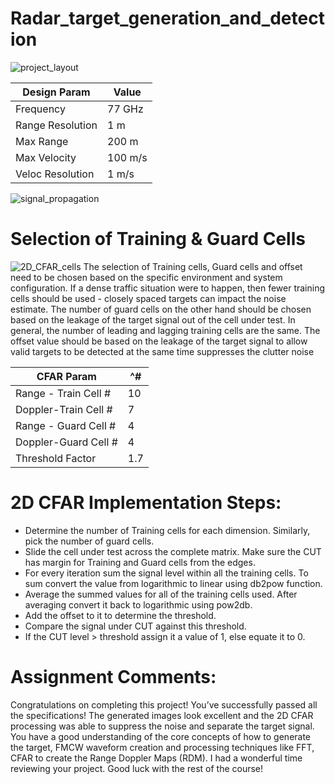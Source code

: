 # Radar_target_generation_and_detection


![project_layout](https://github.com/user-attachments/assets/445649ed-cfc7-4bc5-ae96-183afb54ac25)


| Design Param    | Value  |
| -------------   | -------|
| Frequency       | 77 GHz |
| Range Resolution| 1 m    |
| Max Range       | 200 m  |
| Max Velocity    | 100 m/s|
| Veloc Resolution| 1 m/s  |


![signal_propagation](https://github.com/user-attachments/assets/47a4618b-ccae-4899-bb0a-34600ab1d4c4)



# Selection of Training & Guard Cells
![2D_CFAR_cells](https://github.com/user-attachments/assets/393e0fb5-c427-40ab-98b1-e2042fbda774)
The selection of Training cells, Guard cells and offset need to be chosen based on the specific environment and system configuration. If a dense traffic situation were to happen, then fewer training cells should be used - closely spaced targets can impact the noise estimate. The number of guard cells on the other hand should be chosen based on the leakage of the target signal out of the cell under test. In general, the number of leading and lagging training cells are the same. The offset value should be based on the leakage of the target signal to allow valid targets to be detected at the same time suppresses the clutter noise


| CFAR Param          | ^#   |
| -----------------   | -----|
| Range - Train Cell #|   10 |
| Doppler-Train Cell #|    7 |
| Range - Guard Cell #|    4 |
| Doppler-Guard Cell #|    4 |
| Threshold Factor    |   1.7|

# 2D CFAR Implementation Steps:
* Determine the number of Training cells for each dimension. Similarly, pick the number of guard cells.
* Slide the cell under test across the complete matrix. Make sure the CUT has margin for Training and Guard cells from the edges.
* For every iteration sum the signal level within all the training cells. To sum convert the value from logarithmic to linear using db2pow function.
* Average the summed values for all of the training cells used. After averaging convert it back to logarithmic using pow2db.
* Add the offset to it to determine the threshold.
* Compare the signal under CUT against this threshold.
* If the CUT level > threshold assign it a value of 1, else equate it to 0.

# Assignment Comments:
Congratulations on completing this project! You’ve successfully passed all the specifications! The generated images look excellent and the 2D CFAR processing was able to suppress the noise and separate the target signal. You have a good understanding of the core concepts of how to generate the target, FMCW waveform creation and processing techniques like FFT, CFAR to create the Range Doppler Maps (RDM).
I had a wonderful time reviewing your project. Good luck with the rest of the course!
